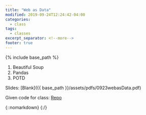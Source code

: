 ```yaml
---
title: "Web as Data"
modified: 2019-09-24T12:24:42-04:00
categories:
  - class
tags:
  - classes
excerpt_separator: <!--more-->
footer: true
---
```


{% include base_path %}

1. Beautiful Soup
2. Pandas
3. POTD

<!--more-->

Slides: [Blank]({{ base_path }}/assets/pdfs/0923webasData.pdf)

Given code for class: [Repo](https://github.students.cs.ubc.ca/cpsc203-2019w-t1/LecBillboard)

{::nomarkdown}
<object data="{{ base_path }}/assets/pdfs/0923webasData.pdf" width="500" height="500" type='application/pdf'/>
</object>
{:/}


